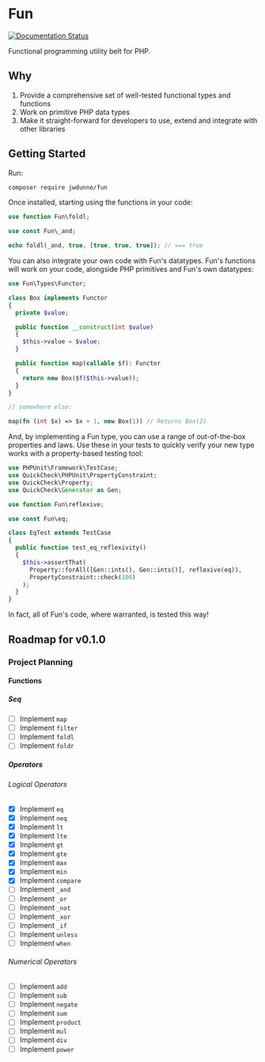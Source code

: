 # Fun

[![Documentation Status](https://readthedocs.org/projects/fun-php/badge/?version=latest)](https://fun-php.readthedocs.io/en/latest/?badge=latest)

Functional programming utility belt for PHP.

## Why

1. Provide a comprehensive set of well-tested functional types and functions
2. Work on primitive PHP data types
3. Make it straight-forward for developers to use, extend and integrate with
   other libraries

## Getting Started

Run:

```bash
composer require jwdunne/fun
```

Once installed, starting using the functions in your code:

```php
use function Fun\foldl;

use const Fun\_and;

echo foldl(_and, true, [true, true, true]); // === true
```

You can also integrate your own code with Fun's datatypes. Fun's functions will
work on your code, alongside PHP primitives and Fun's own datatypes:

```php
use Fun\Types\Functor;

class Box implements Functor
{
  private $value;

  public function __construct(int $value)
  {
    $this->value = $value;
  }

  public function map(callable $f): Functor
  {
    return new Box($f($this->value));
  }
}

// somewhere else:

map(fn (int $x) => $x + 1, new Box(1)) // Returns Box(2)
```

And, by implementing a Fun type, you can use a range of out-of-the-box
properties and laws. Use these in your tests to quickly verify your new type
works with a property-based testing tool:

```php
use PHPUnit\Framework\TestCase;
use QuickCheck\PHPUnit\PropertyConstraint;
use QuickCheck\Property;
use QuickCheck\Generator as Gen;

use function Fun\reflexive;

use const Fun\eq;

class EqTest extends TestCase
{
  public function test_eq_reflexivity()
  {
    $this->assertThat(
      Property::forAll([Gen::ints(), Gen::ints()], reflexive(eq)),
      PropertyConstraint::check(100)
    );
  }
}
```

In fact, all of Fun's code, where warranted, is tested this way!

## Roadmap for v0.1.0

### Project Planning

#### Functions

##### Seq

- [ ] Implement `map`
- [ ] Implement `filter`
- [ ] Implement `foldl`
- [ ] Implement `foldr`

##### Operators

###### Logical Operators

- [x] Implement `eq`
- [x] Implement `neq`
- [x] Implement `lt`
- [x] Implement `lte`
- [x] Implement `gt`
- [x] Implement `gte`
- [x] Implement `max`
- [x] Implement `min`
- [x] Implement `compare`
- [ ] Implement `_and`
- [ ] Implement `_or`
- [ ] Implement `_not`
- [ ] Implement `_xor`
- [ ] Implement `_if`
- [ ] Implement `unless`
- [ ] Implement `when`

###### Numerical Operators

- [ ] Implement `add`
- [ ] Implement `sub`
- [ ] Implement `negate`
- [ ] Implement `sum`
- [ ] Implement `product`
- [ ] Implement `mul`
- [ ] Implement `div`
- [ ] Implement `power`
